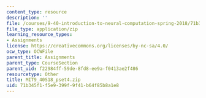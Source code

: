 ```yaml
---
content_type: resource
description: ''
file: /courses/9-40-introduction-to-neural-computation-spring-2018/71b345f1f5e9399f9f41b64f85b8a1e8_MIT9_40S18_pset4.zip
file_type: application/zip
learning_resource_types:
- Assignments
license: https://creativecommons.org/licenses/by-nc-sa/4.0/
ocw_type: OCWFile
parent_title: Assignments
parent_type: CourseSection
parent_uid: f22984ff-59de-8fd8-ee9a-f0413ae2f486
resourcetype: Other
title: MIT9_40S18_pset4.zip
uid: 71b345f1-f5e9-399f-9f41-b64f85b8a1e8
---
```


